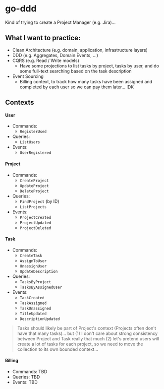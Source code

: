 # go-ddd

Kind of trying to create a Project Manager (e.g. Jira)...

## What I want to practice:
- Clean Architecture (e.g. domain, application, infrastructure layers) 
- DDD (e.g. Aggregates, Domain Events, ...)
- CQRS (e.g. Read / Write models)
  - Have some projections to list tasks by project, tasks by user, and do some full-text searching based on the task description
- Event Sourcing
  - Billing context, to track how many tasks have been assigned and completed by each user so we can pay them later... IDK

## Contexts

#### User
- Commands: 
  - `RegisterUsed`
- Queries: 
  - `ListUsers`
- Events: 
  - `UserRegistered`

#### Project
- Commands: 
  - `CreateProject`
  - `UpdateProject`
  - `DeleteProject`
- Queries: 
  - `FindProject` (by ID)
  - `ListProjects`
- Events: 
  - `ProjectCreated`
  - `ProjectUpdated`
  - `ProjectDeleted`

#### Task
- Commands: 
  - `CreateTask`
  - `AssignToUser`
  - `UnassignUser`
  - `UpdateDescription`
- Queries:
  - `TasksByProject`
  - `TasksByAssignedUser`
- Events: 
  - `TaskCreated`
  - `TaskAssigned`
  - `TaskUnassigned`
  - `TitleUpdated`
  - `DescriptionUpdated`


> Tasks should likely be part of Project's context (Projects often don't have that many tasks)... but (1) I don't care about strong consistency between Project and Task really that much (2) let's pretend users will create a lot of tasks for each project, so we need to move the collection to its own bounded context...

#### Billing
- Commands: TBD
- Queries: TBD
- Events: TBD
